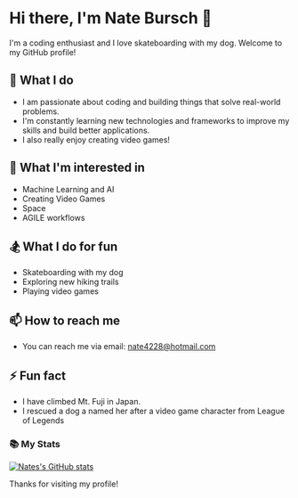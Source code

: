 # Hi there, I'm Nate Bursch 👋

I'm a coding enthusiast and I love skateboarding with my dog. Welcome to my GitHub profile!

## 🔭 What I do
- I am passionate about coding and building things that solve real-world problems.
- I'm constantly learning new technologies and frameworks to improve my skills and build better applications.
- I also really enjoy creating video games!

## 🌱 What I'm interested in
- Machine Learning and AI
- Creating Video Games
- Space
- AGILE workflows

## 🏂 What I do for fun
- Skateboarding with my dog
- Exploring new hiking trails
- Playing video games

## 📫 How to reach me
- You can reach me via email: [nate4228@hotmail.com](mailto:nate4228@hotmail.com)


## ⚡ Fun fact
- I have climbed Mt. Fuji in Japan.
- I rescued a dog a named her after a video game character from League of Legends

### 📚 My Stats
[![Nates's GitHub stats](https://github-readme-stats.vercel.app/api?username=natebursch)](https://github.com/natebursch/github-readme-stats)

Thanks for visiting my profile!
